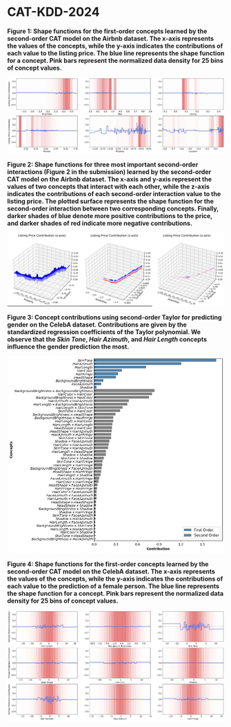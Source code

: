 # CAT-KDD-2024
**Figure 1: Shape functions for the first-order concepts learned by the second-order CAT model on the Airbnb dataset. The x-axis represents the values of the concepts, while the y-axis indicates the contributions of each value to the listing price. The blue line represents the shape function for a concept. Pink bars represent the normalized data density for 25 bins of concept values.**

![Figure 1](./airbnb_shape_functions.png)


**Figure 2: Shape functions for three most important second-order interactions (Figure 2 in the submission) learned by the second-order CAT model on the Airbnb dataset. The x-axis and y-axis represent the values of two concepts that interact with each other, while the z-axis indicates the contributions of each second-order interaction value to the listing price. The plotted surface represents the shape function for the second-order interaction between two corresponding concepts. Finally, darker shades of blue denote more positive contributions to the price, and darker shades of red indicate more negative contributions.**

![Figure 2](./airbnb_shape_functions_order2.png)


**Figure 3: Concept contributions using second-order Taylor for predicting gender on the CelebA dataset. Contributions are given by the standardized regression coefficients of the Taylor polynomial. We observe that the _Skin Tone_, _Hair Azimuth_, and _Hair Length_ concepts influence the gender prediction the most.**

![Figure 3](./CelebA_taylor2_contributions.png)

**Figure 4: Shape functions for the first-order concepts learned by the second-order CAT model on the CelebA dataset. The x-axis represents the values of the concepts, while the y-axis indicates the contributions of each value to the prediction of a female person. The blue line represents the shape function for a concept. Pink bars represent the normalized data density for 25 bins of concept values.**

![Figure 4](./CelebA_shape_functions.png)
